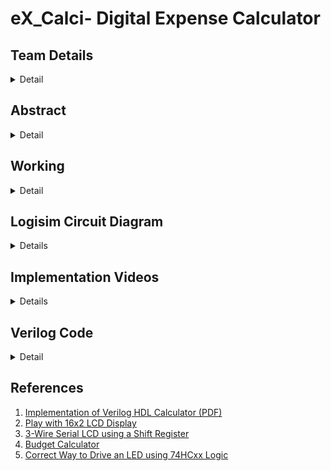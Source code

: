 # eX_Calci- Digital Expense Calculator
## Team Details
<details>
  <summary>Detail</summary>

  > Semester: 3rd Sem B. Tech. CSE

  > Section: S1/S2

  > Member-1: **Chirag S**, 221CS214, chirags.221cs214@nitk.edu.in

  > Member-2: **N Nagabhushanam**, 221CS231, nnagabhushanam.221cs231@nitk.edu.in

  > Member-3: **N Yaswanth**, 221CS232, namburiyaswanth.221cs232@nitk.edu.in
</details>

## Abstract
<details>
  <summary>Detail</summary>

  > This project's goal is to develop an expense calculator utilizing the concepts of digital systems. It combines hardware and software elements to produce an integrated system that can calculate expenses effectively. This project offers a chance to apply theoretical knowledge to a real-world situation in the field of digital systems, producing a useful and approachable expense calculator. This system puts forward an innovative solution to the user by keeping them conscious of the ongoing expenses through various mediums. Our motivation for this project includes:
  >
  > 1. **Budget Tracking:** An expense calculator helps users and businesses monitor spending patterns, making it easier to stick to a budget.
  > 2. **Financial Planning:** Users can forecast future expenses based on past data, aiding in long-term financial planning and decision making.
  > 3. **Expense Categorization:** The calculator categorizes expenses, providing insights into where money is being allocated, which is crucial for optimizing finances.
  >
  > As a team, we aim to contribute to the way of life of every individual in the management of finance, capital, investments, and future consciousness about one's expenditure. Our expense calculator offers a comprehensive categorization system, allowing you to classify expenses with precision and even customize categories to suit your unique spending patterns, providing a more tailored financial management experience. 
  >
  > Unique colored LEDs are being used to provide a visual understanding of expenses. Audio warnings ensure that you prioritize your savings, making life way smoother. 
  >
  > The digital expense calculator system is a user-friendly tool designed to help individuals manage their expenses efficiently while staying within their defined budget. This system seamlessly integrates user input, a 7-segment display, and various control modules to provide real-time information about expenses and budget status.
</details>

## Working
<details>
  <summary>Detail</summary>

## Functional Table
<details>
  <summary>Table</summary>

  > This table represents one iteration of input to be given into the system.

| Category | INPUT | Cumulative | Green LED | Yellow LED | Red LED |
| -------- | ----- | ---------- | --------- | ---------- | ------- |
| D        | 5000  | 0000       | 1         | 0          | 0       |
| A        | 2000  | 2000       | 1         | 0          | 0       |
| B        | 1000  | 3000       | 1         | 0          | 0       |
| A        | 1500  | 4500       | 1         | 0          | 0       |
| B        | 100   | 4600       | 0         | 1          | 0       |
| A        | 390   | 4990       | 0         | 1          | 0       |
| B        | 100   | 5090       | 0         | 0          | 1       |
| B        | 2000  | 7090       | 0         | 0          | 1       |
</details>


## Flow of Execution

![Design-S2-T7-flow chart.png](https://github.com/Nagabhushanam2005/eX_Calci/blob/main/Snapshots/Design-S2-T7-flow%20chart.jpg)

</details>

## Logisim Circuit Diagram
<details>

  > ![logisim_circuit.png](https://github.com/Nagabhushanam2005/eX_Calci/blob/main/Snapshots/logisim_circuit.png)

</details>

## Implementation Videos
<details>
  > https://github.com/Nagabhushanam2005/eX_Calci/assets/122552163/19a717a9-4854-4638-bff1-22b2db002038

  > https://github.com/Nagabhushanam2005/eX_Calci/assets/122552163/3275cc99-1ac2-42b3-a521-e5909de64531

  > [![Hardware Output]()](https://github.com/Nagabhushanam2005/eX_Calci/blob/main/Videos/Hardware.mp4)

  > [![Logisim Simulation]()](https://github.com/Nagabhushanam2005/eX_Calci/blob/main/Videos/Logisim%20simu.mp4)
</details>

## Verilog Code
<details>
  <summary>Detail</summary>
```

    module Accumulator(
        input wire [15:0]a,
        input wire [15:0]b,
        output wire [15:0]sum,
        output wire cout
        );
        assign {cout,sum} = a + b;
    endmodule
    module AcceptExpense (
        input [15:0]bin_a,
        input [15:0]prev_accum_a,

        output [15:0]accum_a
    );
        wire y;
        Accumulator accum(
            .a(bin_a),
            .b(prev_accum_a),
            .sum(accum_a),
            .cout(y)
        );
        
    endmodule

    module bcd_comparator_16bit(
        input wire [15:0]a,
        input wire [15:0]b,
        output wire equal,
        output wire a_greater,
        output wire b_greater
    );
    //compartor
    wire x0,x1,x2,x3,x4,x5,x6,x7,x8,x9,x10,x11,x12,x13,x14,x15;
    assign x0= ~(a[0] ^ b[0]);
    assign x1= ~(a[1] ^ b[1]);
    assign x2= ~(a[2] ^ b[2]);
    assign x3= ~(a[3] ^ b[3]); 
    assign x4= ~(a[4] ^ b[4]);
    assign x5= ~(a[5] ^ b[5]);
    assign x6= ~(a[6] ^ b[6]);
    assign x7= ~(a[7] ^ b[7]);
    assign x8= ~(a[8] ^ b[8]);
    assign x9= ~(a[9] ^ b[9]);
    assign x10= ~(a[10] ^ b[10]);
    assign x11= ~(a[11] ^ b[11]);
    assign x12= ~(a[12] ^ b[12]);
    assign x13= ~(a[13] ^ b[13]);
    assign x14= ~(a[14] ^ b[14]);
    assign x15= ~(a[15] ^ b[15]);
    //logic comparator

    assign equal=(x15 & x14 & x13 & x12 & x11 & x10 & x9 & x8 & x7 & x6 & x5 & x4 & x3 & x2 & x1 & x0);
    assign a_greater=((a[15] & ~b[15]) | (x15 & a[14] & ~b[14]) | (x15 & x14 & a[13] & ~b[13]) | (x15 & x14 & x13 & a[12] & ~b[12]) | (x15 & x14 & x13 & x12 & a[11] & ~b[11]) | (x15 & x14 & x13 & x12 & x11 & a[10] & ~b[10]) | (x15 & x14 & x13 & x12 & x11 & x10 & a[9] & ~b[9]) | (x15 & x14 & x13 & x12 & x11 & x10 & x9 & a[8] & ~b[8]) | (x15 & x14 & x13 & x12 & x11 & x10 & x9 & x8 & a[7] & ~b[7]) | (x15 & x14 & x13 & x12 & x11 & x10 & x9 & x8 & x7 & a[6] & ~b[6]) | (x15 & x14 & x13 & x12 & x11 & x10 & x9 & x8 & x7 & x6 & a[5] & ~b[5]) | (x15 & x14 & x13 & x12 & x11 & x10 & x9 & x8 & x7 & x6 & x5 & a[4] & ~b[4]) | (x15 & x14 & x13 & x12 & x11 & x10 & x9 & x8 & x7 & x6 & x5 & x4 & a[3] & ~b[3]) | (x15 & x14 & x13 & x12 & x11 & x10 & x9 & x8 & x7 & x6 & x5 & x4 & x3 & a[2] & ~b[2]) | (x15 & x14 & x13 & x12 & x11 & x10 & x9 & x8 & x7 & x6 & x5 & x4 & x3 & x2 & a[1] & ~b[1]) | (x15 & x14 & x13 & x12 & x11 & x10 & x9 & x8 & x7 & x6 & x5 & x4 & x3 & x2 & x1 &a[0]&~b[0]));
    assign b_greater=((~a[15] & b[15]) | (x15 & ~a[14] & b[14]) | (x15 & x14 & ~a[13] & b[13]) | (x15 & x14 & x13 & ~a[12] & b[12]) | (x15 & x14 & x13 & x12 & ~a[11] & b[11]) | (x15 & x14 & x13 & x12 & x11 & ~a[10] & b[10]) | (x15 & x14 & x13 & x12 & x11 & x10 & ~a[9] & b[9]) | (x15 & x14 & x13 & x12 & x11 & x10 & x9 & ~a[8] & b[8]) | (x15 & x14 & x13 & x12 & x11 & x10 & x9 & x8 & ~a[7] & b[7]) | (x15 & x14 & x13 & x12 & x11 & x10 & x9 & x8 & x7 & ~a[6] & b[6]) | (x15 & x14 & x13 & x12 & x11 & x10 & x9 & x8 & x7 & x6 & ~a[5] & b[5]) | (x15 & x14 & x13 & x12 & x11 & x10 & x9 & x8 & x7 & x6 & x5 & ~a[4] & b[4]) | (x15 & x14 & x13 & x12 & x11 & x10 & x9 & x8 & x7 & x6 & x5 & x4 & ~a[3] & b[3]) | (x15 & x14 & x13 & x12 & x11 & x10 & x9 & x8 & x7 & x6 & x5 & x4 & x3 & ~a[2] & b[2]) | (x15 & x14 & x13 & x12 & x11 & x10 & x9 & x8 & x7 & x6 & x5 & x4 & x3 & x2 & ~a[1] & b[1]) | (x15 & x14 & x13 & x12 & x11 & x10 & x9 & x8 & x7 & x6 & x5 & x4 & x3 & x2 & x1 & ~a[0]&b[0]));

    endmodule


    module Executor(
        input [15:0] budget,
        input [15:0] ninebudget,
        input [15:0]a_expense,
        input [15:0]b_expense,
        input [15:0]prev_accum_a,
        input [15:0]prev_accum_b,
        output [15:0]accum_a,
        output [15:0]accum_b,
        output [15:0]cumulative,
        output [2:0] led_gyr
    );
        

            wire i,o,p,o1,p1;
            AcceptExpense m6(a_expense,prev_accum_a,accum_a);
            AcceptExpense m7(b_expense,prev_accum_b,accum_b);
            Accumulator m8(accum_a,accum_b,cumulative,i);
            bcd_comparator_16bit m9(cumulative,ninebudget,o,ninty_comp,p);
            bcd_comparator_16bit m10(cumulative,budget,o1,budget_comp,p1);
            

            wire g,y,r;
            assign r=budget_comp;
            assign y=ninty_comp&(~r);
            assign g=~(y | r);
            assign led_gyr[0]=g;
            assign led_gyr[1]=y;
            assign led_gyr[2]=r;

        
    endmodule

    module mini_tb;

        reg [15:0] budget;
        reg [15:0] ninebudget;
        reg [15:0] a_expense;
        reg [15:0] b_expense;
        reg [15:0]prev_accum_a;
        reg [15:0]prev_accum_b;
        wire [15:0]accum_a;
        wire [15:0]accum_b;
        wire [15:0]cumulative;
        wire [2:0] led_gyr;
        Executor M1(budget,ninebudget,a_expense,b_expense,prev_accum_a,prev_accum_b,accum_a,accum_b,cumulative,led_gyr);
        
        initial 
        begin   
            $display("|   Budget  |  ninty percent budget |      Expense-A      |     Expense-B     |   Cumulative-A   |   Cumulative-B  |   Cumulative   | G | Y | R |");
            $display("|-----------------------------------------------------------------------------------------------------------------------------------------------|");

            prev_accum_a=16'd0;
            prev_accum_b=16'd0;
            budget=16'd5000;
            ninebudget=16'd4500;
            a_expense=16'd500;
            b_expense=16'd400;
            $monitor("| %d     |            %d      |       %d         |       %d       |       %d      |       %d     |       %d    | %b | %b | %b | ",budget,ninebudget,a_expense,b_expense,accum_a,accum_b,cumulative,led_gyr[0],led_gyr[1],led_gyr[2]);
            
        repeat(10)
        begin
                #10 a_expense=$urandom%500; b_expense=$urandom%500; prev_accum_a=accum_a+16'd0; prev_accum_b=accum_b+16'd0;
            
        end
            
        end
        
        initial #2390 $finish;


    endmodule


## Verilog Output
![Verilog output](https://github.com/Nagabhushanam2005/eX_Calci/blob/main/Snapshots/verilog-output.png)

</details>




## References
1. [Implementation of Verilog HDL Calculator (PDF)](https://ir.unimas.my/id/eprint/33604/1/Implementation%20of%20Verilog%20HDL%2n%20Calculator.pdf)
2. [Play with 16x2 LCD Display](https://circuit4us.medium.com/play-with-16x2-lcd-display-ca70a047af36)
3. [3-Wire Serial LCD using a Shift Register](https://www.electronics-lab.com/project/3-wire-serial-lcd-using-a-shift-register)
4. [Budget Calculator](https://www.calculator.net/budget-calculator.html)
5. [Correct Way to Drive an LED using 74HCxx Logic](https://electronics.stackexchange.com/questions/376598/correct-way-to-drive-an-ledusing-74hcxx-logic)
